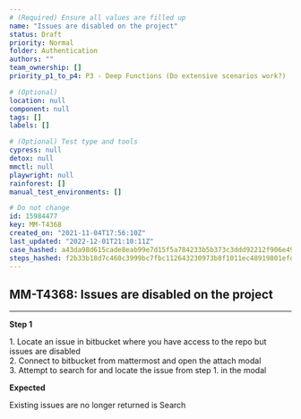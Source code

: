 ```yaml
---
# (Required) Ensure all values are filled up
name: "Issues are disabled on the project"
status: Draft
priority: Normal
folder: Authentication
authors: ""
team_ownership: []
priority_p1_to_p4: P3 - Deep Functions (Do extensive scenarios work?)

# (Optional)
location: null
component: null
tags: []
labels: []

# (Optional) Test type and tools
cypress: null
detox: null
mmctl: null
playwright: null
rainforest: []
manual_test_environments: []

# Do not change
id: 15984477
key: MM-T4368
created_on: "2021-11-04T17:56:10Z"
last_updated: "2022-12-01T21:10:11Z"
case_hashed: a43da98d615cade8eab99e7d15f5a784233b5b373c3ddd92212f906e49c2a089b5a2240e6b11620208e783221d72f2ea
steps_hashed: f2b33b18d7c460c3999bc7fbc112643230973b8f1011ec48919801efdae804e2f99dcc55999a6e85b5ce815ff6841321
---
```


<!-- (Auto-generated) Based on frontmatter's "key" and "name" -->

## MM-T4368: Issues are disabled on the project

---

**Step 1**

1\. Locate an issue in bitbucket where you have access to the repo but issues are disabled\
2\. Connect to bitbucket from mattermost and open the attach modal\
3\. Attempt to search for and locate the issue from step 1. in the modal

**Expected**

Existing issues are no longer returned is Search
